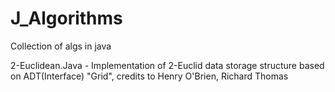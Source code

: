 # J_Algorithms
Collection of algs in java

2-Euclidean.Java - Implementation of 2-Euclid data storage structure based on ADT(Interface) "Grid", credits to Henry O'Brien, Richard Thomas
